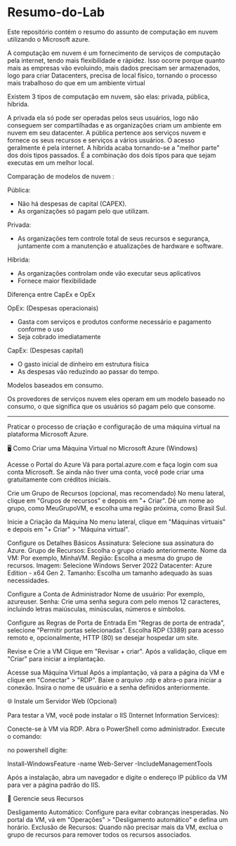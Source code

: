 # Resumo-do-Lab
Este repositório contém o resumo do assunto de computação em nuvem utilizando o Microsoft azure.

A computação em nuvem é um fornecimento de serviços de computação pela internet, tendo mais flexibilidade e rápidez.
Isso ocorre porque quanto mais as empresas vão evoluindo, mais dados precisam ser armazenados, logo para criar Datacenters, precisa de local físico, tornando o processo mais trabalhoso do que em um ambiente virtual

Existem 3 tipos de computação em nuvem, são elas: privada, pública, híbrida.

A privada ela só pode ser operadas pelos seus usuários, logo não conseguem ser compartilhadas e as organizações criam um ambiente em nuvem em seu datacenter. 
A pública pertence aos serviços nuvem e fornece os seus recursos e serviços a vários usuários. O acesso geralmente é pela internet.
A híbrida acaba tornando-se a "melhor parte" dos dois tipos passados. É a combinação dos dois tipos para que sejam executas em um melhor local.

Comparação de modelos de nuvem :

Pública: 
- Não há despesas de capital (CAPEX).
- As organizações só pagam pelo que utilizam.

Privada:
- As organizações tem controle total de seus recursos e segurança, juntamente com a manutenção e atualizações de hardware e software.

Híbrida:
- As organizações controlam onde vão executar seus aplicativos
- Fornece maior flexibilidade

Diferença entre CapEx e OpEx

OpEx: (Despesas operacionais)
- Gasta com serviços e produtos conforme necessário e pagamento conforme o uso
- Seja cobrado imediatamente

CapEx: (Despesas capital)
- O gasto inicial de dinheiro em estrutura física
- As despesas vão reduzindo ao passar do tempo.

Modelos baseados em consumo.

Os provedores de serviços nuvem eles operam em um modelo baseado no consumo, o que significa que os usuários só pagam pelo que consome.

------------------------------------------------------------------------------------------------------------------------------------------------------------------------------------------------------------------------------------------------

Praticar o processo de criação e configuração de uma máquina virtual na plataforma Microsoft Azure.

🖥️ Como Criar uma Máquina Virtual no Microsoft Azure (Windows)

Acesse o Portal do Azure
Vá para portal.azure.com e faça login com sua conta Microsoft. Se ainda não tiver uma conta, você pode criar uma gratuitamente com créditos iniciais.

Crie um Grupo de Recursos (opcional, mas recomendado)
No menu lateral, clique em "Grupos de recursos" e depois em "+ Criar". Dê um nome ao grupo, como MeuGrupoVM, e escolha uma região próxima, como Brasil Sul.

Inicie a Criação da Máquina
No menu lateral, clique em "Máquinas virtuais" e depois em "+ Criar" > "Máquina virtual".

Configure os Detalhes Básicos
Assinatura: Selecione sua assinatura do Azure. Grupo de Recursos: Escolha o grupo criado anteriormente. Nome da VM: Por exemplo, MinhaVM. Região: Escolha a mesma do grupo de recursos. Imagem: Selecione Windows Server 2022 Datacenter: Azure Edition - x64 Gen 2. Tamanho: Escolha um tamanho adequado às suas necessidades.

Configure a Conta de Administrador
Nome de usuário: Por exemplo, azureuser. Senha: Crie uma senha segura com pelo menos 12 caracteres, incluindo letras maiúsculas, minúsculas, números e símbolos.

Configure as Regras de Porta de Entrada
Em "Regras de porta de entrada", selecione "Permitir portas selecionadas". Escolha RDP (3389) para acesso remoto e, opcionalmente, HTTP (80) se desejar hospedar um site.

Revise e Crie a VM
Clique em "Revisar + criar". Após a validação, clique em "Criar" para iniciar a implantação.

Acesse sua Máquina Virtual
Após a implantação, vá para a página da VM e clique em "Conectar" > "RDP". Baixe o arquivo .rdp e abra-o para iniciar a conexão. Insira o nome de usuário e a senha definidos anteriormente.

🌐 Instale um Servidor Web (Opcional)

Para testar a VM, você pode instalar o IIS (Internet Information Services):

Conecte-se à VM via RDP. Abra o PowerShell como administrador. Execute o comando:

no powershell digite:

Install-WindowsFeature -name Web-Server -IncludeManagementTools

Após a instalação, abra um navegador e digite o endereço IP público da VM para ver a página padrão do IIS.

🧹 Gerencie seus Recursos

Desligamento Automático: Configure para evitar cobranças inesperadas. No portal da VM, vá em "Operações" > "Desligamento automático" e defina um horário. Exclusão de Recursos: Quando não precisar mais da VM, exclua o grupo de recursos para remover todos os recursos associados.
